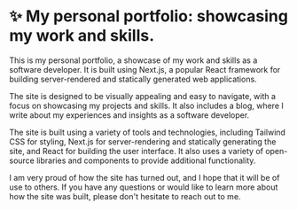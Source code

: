 # ✨ My personal portfolio: showcasing my work and skills.

This is my personal portfolio, a showcase of my work and skills as a software developer. It is built using Next.js, a popular React framework for building server-rendered and statically generated web applications.

The site is designed to be visually appealing and easy to navigate, with a focus on showcasing my projects and skills. It also includes a blog, where I write about my experiences and insights as a software developer.

The site is built using a variety of tools and technologies, including Tailwind CSS for styling, Next.js for server-rendering and statically generating the site, and React for building the user interface. It also uses a variety of open-source libraries and components to provide additional functionality.

I am very proud of how the site has turned out, and I hope that it will be of use to others. If you have any questions or would like to learn more about how the site was built, please don't hesitate to reach out to me.

